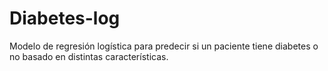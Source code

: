 # Diabetes-log
Modelo de regresión logística para predecir si un paciente tiene diabetes o no basado en distintas características.
